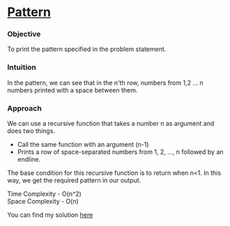# [Pattern](https://github.com/dscnsec/DSC-NSEC-Algorithms/blob/master/3.%20Recursion/pattern/pattern.md)

### Objective

To print the pattern specified in the problem statement.

### Intuition

In the pattern, we can see that in the n'th row, numbers from 1,2 ... n numbers printed with a space between them. 

### Approach

We can use a recursive function that takes a number n as argument and does two things.

- Call the same function with an argument (n-1)
- Prints a row of space-separated numbers from 1, 2, ..., n  followed by an endline.

The base condition for this recursive function is to return when n<1. In this way, we get the required pattern in our output.

Time Complexity - O(n^2) <br>
Space Complexity - O(n) <br>


You can find my solution [here](https://github.com/dscnsec/DSC-NSEC-Algorithms/blob/master/3.%20Recursion/pattern/pattern_harikrishnan.cpp)
